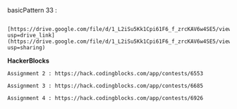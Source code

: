 basicPattern 33 :
      
      [https://drive.google.com/file/d/1_L2iSu5Kk1Cpi61F6_f_zrcKAV6w4SE5/view?usp=drive_link](https://drive.google.com/file/d/1_L2iSu5Kk1Cpi61F6_f_zrcKAV6w4SE5/view?usp=sharing)

**HackerBlocks** 
  
    Assignment 2 : https://hack.codingblocks.com/app/contests/6553
  
    Assignment 3 : https://hack.codingblocks.com/app/contests/6685
    
    Assignment 4 : https://hack.codingblocks.com/app/contests/6926
